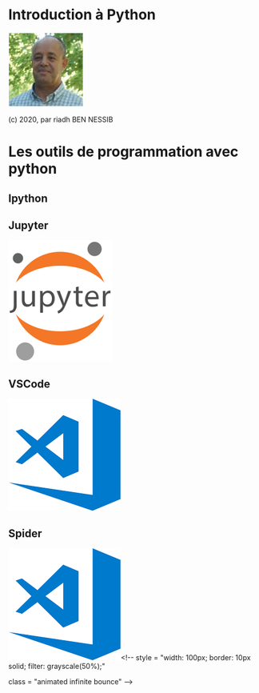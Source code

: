 <!--

author:   riadh BEN NESSIB

email:    riadhbennessib@gmail.com

version:  0.0.1

language: fr


script:   javascript resourse url

script:   another javascript resourse url

link:     some css stuff
          and some more css

-->
# Introduction à Python

![riadhbennessib](https://raw.githubusercontent.com/riadhbennessib/Tutoriels/main/images/riadhbennessib.png)


(c) 2020, par riadh BEN NESSIB

# Les outils de programmation avec python
## Ipython
## Jupyter
![vsc](images/logoJupyter.png)

## VSCode
![vsc](https://raw.githubusercontent.com/riadhbennessib/Tutoriels/main/images/logoVSC.png)
## Spider
![vsc](https://raw.githubusercontent.com/riadhbennessib/Tutoriels/main/images/logoVSC.png)<!--
style = "width: 100px;
         border: 10px solid;
         filter: grayscale(50%);"

class = "animated infinite bounce"
-->

